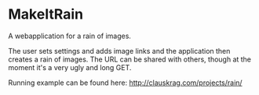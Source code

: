 MakeItRain
==========

A webapplication for a rain of images.

The user sets settings and adds image links and the application then creates a rain of images.
The URL can be shared with others, though at the moment it's a very ugly and long GET.

Running example can be found here: http://clauskrag.com/projects/rain/
